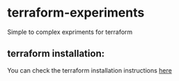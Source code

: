 # terraform-experiments
Simple to complex expriments for terraform

## terraform installation:
You can check the terraform installation instructions [here](https://learn.hashicorp.com/tutorials/terraform/install-cli)
